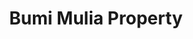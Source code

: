 ---
layout: inner
title: Bumi Mulia Property
posttype: work
category: Web Development
projectdate: August 2016
thumbnail: bmp-thumb.jpg
---